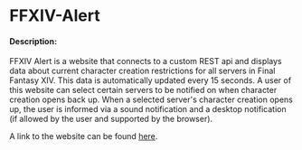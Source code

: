 # FFXIV-Alert

#### Description:
FFXIV Alert is a website that connects to a custom REST api and displays data about current character creation restrictions for all servers in Final Fantasy XIV. This data is automatically updated every 15 seconds. A user of this website can select certain servers to be notified on when character creation opens back up. When a selected server's character creation opens up, the user is informed via a sound notification and a desktop notification (if allowed by the user and supported by the browser).

A link to the website can be found <a href="https://ffxivalert.com">here</a>.
